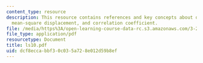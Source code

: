 ```yaml
---
content_type: resource
description: This resource contains references and key concepts about diffusing particles,
  mean-square displacement, and correlation coefficient.
file: /media/https%3A/open-learning-course-data-rc.s3.amazonaws.com/3-21-kinetic-processes-in-materials-spring-2006/dcf8eccabbf30c035a728e012d59b8ef_ls10.pdf
file_type: application/pdf
resourcetype: Document
title: ls10.pdf
uid: dcf8ecca-bbf3-0c03-5a72-8e012d59b8ef
---
```

